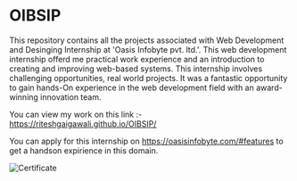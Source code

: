 # OIBSIP
This repository contains all the projects associated with Web Development and Desinging Internship at 'Oasis Infobyte pvt. ltd.'. This web development internship offerd me practical work experience and an introduction to creating and improving web-based systems. This internship involves challenging opportunities, real world projects. It was a fantastic opportunity to gain hands-On experience in the web development field with an award-winning innovation team.

You can view my work on this link :-  https://riteshgaigawali.github.io/OIBSIP/

You can apply for this internship on https://oasisinfobyte.com/#features to get a handson expirience in this domain.

![Certificate](https://user-images.githubusercontent.com/74554589/195435020-53596be7-8784-4349-acd9-96079398bd2f.jpg)

